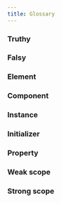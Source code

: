```yaml
---
title: Glossary
---
```


### Truthy

### Falsy

### Element

### Component

### Instance

### Initializer

### Property

### Weak scope

### Strong scope
